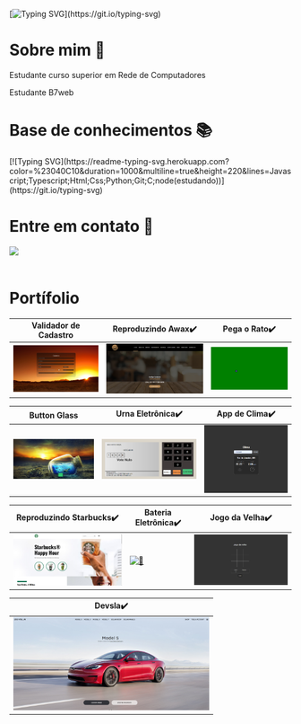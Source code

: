 [![Typing SVG](https://readme-typing-svg.herokuapp.com?color=%2311F766&duration=4000&multiline=true&height=80&lines=KertonMarinho%40127.0.0.1;console.log(Welcome!!!);Welcome!!!)](https://git.io/typing-svg)



<div>
<h1>Sobre mim 💬</h1>
<img align='right' height=250 src="https://immediatesafety.org/wp-content/uploads/aliens.gif" alt="">
    
    
    
<p>Estudante curso superior em Rede de Computadores</p>
<p>Estudante B7web</p>
    
<h1>Base de conhecimentos 📚</h1>
<img align='right' height=200 >
[![Typing SVG](https://readme-typing-svg.herokuapp.com?color=%23040C10&duration=1000&multiline=true&height=220&lines=Javascript;Typescript;Html;Css;Python;Git;C;node(estudando))](https://git.io/typing-svg)

<h1>Entre em contato 📨</h1>
<div>
    <!-- <a href="#" target="_blank"><img src="" target="_blank"/></a> -->
    <a href="https://www.linkedin.com/in/kerton-marinho-776aba208/"><img src="https://img.shields.io/badge/-LinkedIn-%230077B5?style=for-the-badge&logo=linkedin&logoColor=white" target="_blank"></a>
</div>
<br>
 
 
 
<p><h1>Portífolio</h1></p>

| Validador de Cadastro | Reproduzindo Awax:heavy_check_mark: |Pega o Rato:heavy_check_mark: |
|------------|------------|------------|
|<a href="https://github.com/KertonMarinho/validador-de-cadastro"><img  width="350" alt="🦑" src="https://github.com/KertonMarinho/validador-de-cadastro/blob/main/screen.png"> </a> |<a href="https://github.com/KertonMarinho/Recriando-Awax"><img  width="350" alt="🦑" src="https://github.com/KertonMarinho/Recriando-Awax/blob/main/assets/images/screenshorts.png"> </a>|<a href="https://github.com/KertonMarinho/Pega-Rato"><img  width="350" alt="🦑" src="https://github.com/KertonMarinho/Pega-Rato/blob/main/assets/screeshorts.png"> </a>


 

| Button Glass | Urna Eletrônica:heavy_check_mark: | App de Clima:heavy_check_mark: |
|------------|------------|------------|
|<a href="https://github.com/KertonMarinho/Button-glass"><img  width="350" alt="🦑" src="https://github.com/KertonMarinho/Button-glass/blob/main/images/screenshort.png"> </a>|<a href="https://github.com/KertonMarinho/Urna-eletronica"><img  width="350" alt="🦑" src="https://github.com/KertonMarinho/Urna-eletronica/blob/main/screenshorts.png"> </a>|<a href="https://github.com/KertonMarinho/App-de-Clima"><img  width="350" alt="🦑" src="https://github.com/KertonMarinho/App-de-Clima/blob/main/screenshorts.png"> </a>




| Reproduzindo Starbucks:heavy_check_mark: | Bateria Eletrônica:heavy_check_mark: |Jogo da Velha:heavy_check_mark: |
|------------|------------|------------|
|<a href="https://github.com/KertonMarinho/Reproduzindo-Starbucks"><img  width="350" alt="🦑" src="https://github.com/KertonMarinho/Reproduzindo-Starbucks/blob/main/screenshort.png"> </a> |<a href="https://github.com/KertonMarinho/Bateria-Eletronica"><img  width="350" alt="🦑" src="https://github.com/KertonMarinho/Bateria-Eletronica/blob/main/screenshot2.png"> </a>|<a href="https://github.com/KertonMarinho/Jogo-da-velha"><img  width="350" alt="🦑" src="https://github.com/KertonMarinho/Jogo-da-velha/blob/main/screenshorts.png"> </a>



| Devsla:heavy_check_mark: |
|------------|
|<a href="https://github.com/KertonMarinho/Devsla"><img  width="350" alt="🦑" src="https://github.com/KertonMarinho/Devsla/blob/main/screenshort.png"> </a>

